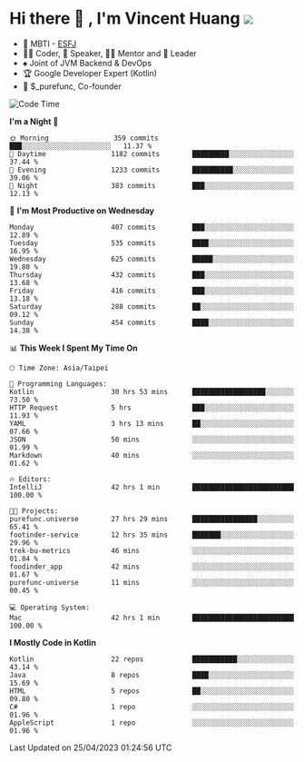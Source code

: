 # Hi there 👋 , I'm Vincent Huang ![](https://komarev.com/ghpvc/?username=Jian-Min-Huang)
- 👀 MBTI - [ESFJ](https://www.16personalities.com/esfj-personality)
- 👨‍💻 Coder, 🎤 Speaker, 👨‍🏫 Mentor and 🚀 Leader
- ♠️ Joint of JVM Backend & DevOps
- 🏆 Google Developer Expert (Kotlin)
- 💼 $_purefunc, Co-founder

<!--START_SECTION:waka-->
![Code Time](http://img.shields.io/badge/Code%20Time-1%2C947%20hrs%205%20mins-blue)

**I'm a Night 🦉** 

```text
🌞 Morning                359 commits         ███░░░░░░░░░░░░░░░░░░░░░░   11.37 % 
🌆 Daytime                1182 commits        █████████░░░░░░░░░░░░░░░░   37.44 % 
🌃 Evening                1233 commits        ██████████░░░░░░░░░░░░░░░   39.06 % 
🌙 Night                  383 commits         ███░░░░░░░░░░░░░░░░░░░░░░   12.13 % 
```
📅 **I'm Most Productive on Wednesday** 

```text
Monday                   407 commits         ███░░░░░░░░░░░░░░░░░░░░░░   12.89 % 
Tuesday                  535 commits         ████░░░░░░░░░░░░░░░░░░░░░   16.95 % 
Wednesday                625 commits         █████░░░░░░░░░░░░░░░░░░░░   19.80 % 
Thursday                 432 commits         ███░░░░░░░░░░░░░░░░░░░░░░   13.68 % 
Friday                   416 commits         ███░░░░░░░░░░░░░░░░░░░░░░   13.18 % 
Saturday                 288 commits         ██░░░░░░░░░░░░░░░░░░░░░░░   09.12 % 
Sunday                   454 commits         ████░░░░░░░░░░░░░░░░░░░░░   14.38 % 
```


📊 **This Week I Spent My Time On** 

```text
🕑︎ Time Zone: Asia/Taipei

💬 Programming Languages: 
Kotlin                   30 hrs 53 mins      ██████████████████░░░░░░░   73.50 % 
HTTP Request             5 hrs               ███░░░░░░░░░░░░░░░░░░░░░░   11.93 % 
YAML                     3 hrs 13 mins       ██░░░░░░░░░░░░░░░░░░░░░░░   07.66 % 
JSON                     50 mins             ░░░░░░░░░░░░░░░░░░░░░░░░░   01.99 % 
Markdown                 40 mins             ░░░░░░░░░░░░░░░░░░░░░░░░░   01.62 % 

🔥 Editors: 
IntelliJ                 42 hrs 1 min        █████████████████████████   100.00 % 

🐱‍💻 Projects: 
purefunc.universe        27 hrs 29 mins      ████████████████░░░░░░░░░   65.41 % 
footinder-service        12 hrs 35 mins      ███████░░░░░░░░░░░░░░░░░░   29.96 % 
trek-bu-metrics          46 mins             ░░░░░░░░░░░░░░░░░░░░░░░░░   01.84 % 
foodinder_app            42 mins             ░░░░░░░░░░░░░░░░░░░░░░░░░   01.67 % 
purefunc-universe        11 mins             ░░░░░░░░░░░░░░░░░░░░░░░░░   00.45 % 

💻 Operating System: 
Mac                      42 hrs 1 min        █████████████████████████   100.00 % 
```

**I Mostly Code in Kotlin** 

```text
Kotlin                   22 repos            ███████████░░░░░░░░░░░░░░   43.14 % 
Java                     8 repos             ████░░░░░░░░░░░░░░░░░░░░░   15.69 % 
HTML                     5 repos             ██░░░░░░░░░░░░░░░░░░░░░░░   09.80 % 
C#                       1 repo              ░░░░░░░░░░░░░░░░░░░░░░░░░   01.96 % 
AppleScript              1 repo              ░░░░░░░░░░░░░░░░░░░░░░░░░   01.96 % 
```




 Last Updated on 25/04/2023 01:24:56 UTC
<!--END_SECTION:waka-->
